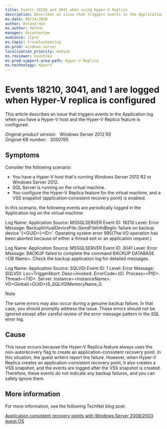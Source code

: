 ```yaml
---
title: Events 18210 and 3041 when using Hyper-V Replica
description: Describes an issue that triggers events in the Application log when you have a Hyper-V host that's running Windows Server 2012. This issue involves the Hyper-V Replica feature. The events can be safely ignored.
ms.date: 09/14/2020
author: Deland-Han
ms.author: delhan
manager: dscontentpm
audience: itpro
ms.topic: troubleshooting
ms.prod: windows-server
localization_priority: medium
ms.reviewer: kaushika
ms.prod-support-area-path: Hyper-V Replica
ms.technology: HyperV
---
```

# Events 18210, 3041, and 1 are logged when Hyper-V replica is configured

This article describes an issue that triggers events in the Application log when you have a Hyper-V host and the Hyper-V Replica feature is configured.

_Original product version:_ &nbsp; Windows Server 2012 R2  
_Original KB number:_ &nbsp; 3050765

## Symptoms

Consider the following scenario:

- You have a Hyper-V host that's running Windows Server 2012 R2 or Windows Server 2012.
- SQL Server is running on the virtual machine.
- You configure the Hyper-V Replica feature for the virtual machine, and a VSS snapshot (application-consistent recovery point) is enabled.

In this scenario, the following events are periodically logged in the Application log on the virtual machine:

Log Name: Application
Source: MSSQLSERVER
Event ID: 18210
Level: Error
Message: BackupVirtualDeviceFile::SendFileInfoBegin: failure on backup device '{\<GUID>}\<ID>'. Operating system error 995(The I/O operation has been aborted because of either a thread exit or an application request.)

Log Name: Application
Source: MSSQLSERVER
Event ID: 3041
Level: Error
Message: BACKUP failed to complete the command BACKUP DATABASE \<DB Name>. Check the backup application log for detailed messages.

Log Name: Application
Source: SQLVDI
Event ID: 1
Level: Error
Message: SQLVDI: Loc=TriggerAbort. Desc=invoked. ErrorCode=(0). Process=\<PID>. Thread=\<TID>. Server. Instance=\<InstanceName>. VD=Global\{\<GUID>}5_SQLVDIMemoryName_0.

> [!NOTE]
> The same errors may also occur during a genuine backup failure. In that case, you should promptly address the issue. Those errors should not be ignored except after careful review of the error message pattern in the SQL error log.

## Cause

This issue occurs because the Hyper-V Replica feature always uses the non-autorecovery  flag to create an application-consistent recovery point. In this situation, the guest writers report the failure. However, when Hyper-V Replica creates an application-consistent recovery point, it also creates a VSS snapshot, and the events are logged after the VSS snapshot is created. Therefore, these events do not indicate any backup failures, and you can safely ignore them. 

## More information

For more information, see the following TechNet blog post:

[Application consistent recovery points with Windows Server 2008/2003 guest OS](https://techcommunity.microsoft.com/t5/virtualization/application-consistent-recovery-points-with-windows-server-2008/ba-p/382175)
